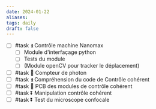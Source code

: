 ```yaml
---
date: 2024-01-22
aliases: 
tags: daily
draft: false
---
```


- [ ] #task ⏫ Contrôle machine Nanomax
	- [ ] Module d'interfaçage python
	- [ ] Tests du module
	- [ ] (Module openCV pour tracker le déplacement)
- [ ] #task 🔽 Compteur de photon 
- [ ] #task ⏫ Compréhension du code de Contrôle cohérent
- [ ] #task 🔼 PCB des modules de contrôle cohérent
- [ ] #task ⏬ Manipulation contrôle cohérent
- [ ] #task ⏬ Test du microscope confocale